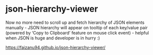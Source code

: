 # json-hierarchy-viewer
Now no more need to scroll up and fetch hierarchy of JSON elements manually - JSON hierarchy will appear on tooltip of each key/value pair (powered by ‘Copy to Clipboard’ feature on mouse click event) - helpful when JSON is huge and developer is in hurry :)

https://faizanu94.github.io/json-hierarchy-viewer/
